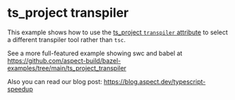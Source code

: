 # ts_project transpiler

This example shows how to use the
[ts_project `transpiler` attribute](https://docs.aspect.build/rules_ts)
to select a different transpiler tool rather than `tsc`.

See a more full-featured example showing swc and babel at
<https://github.com/aspect-build/bazel-examples/tree/main/ts_project_transpiler>

Also you can read our blog post: <https://blog.aspect.dev/typescript-speedup>

